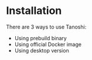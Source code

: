 # Installation

There are 3 ways to use Tanoshi:
- Using prebuild binary
- Using official Docker image
- Using desktop version
